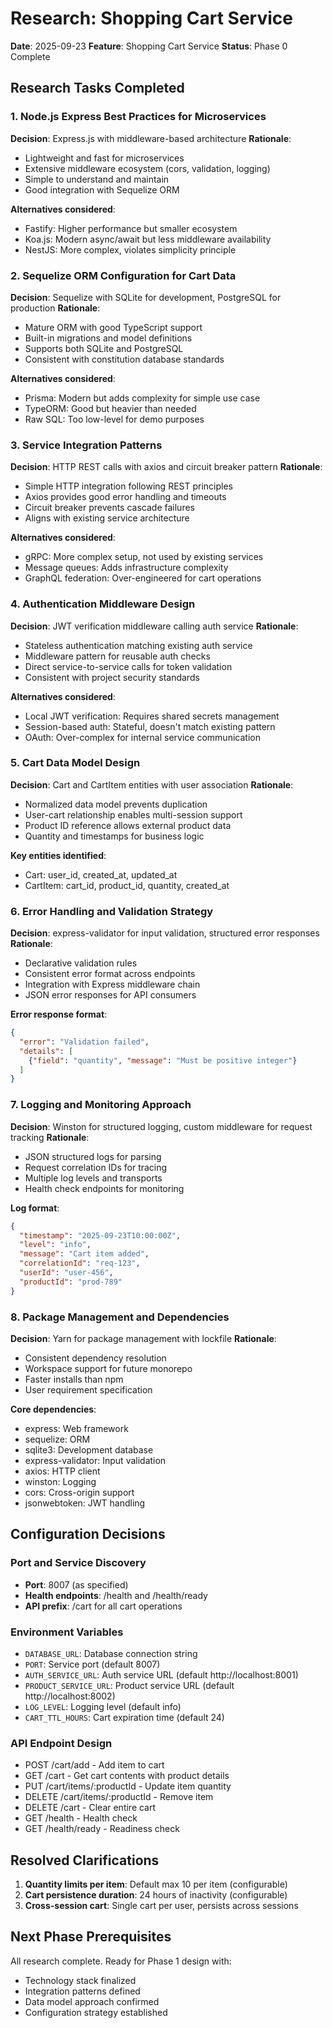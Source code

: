 # Research: Shopping Cart Service

**Date**: 2025-09-23
**Feature**: Shopping Cart Service
**Status**: Phase 0 Complete

## Research Tasks Completed

### 1. Node.js Express Best Practices for Microservices

**Decision**: Express.js with middleware-based architecture
**Rationale**:
- Lightweight and fast for microservices
- Extensive middleware ecosystem (cors, validation, logging)
- Simple to understand and maintain
- Good integration with Sequelize ORM

**Alternatives considered**:
- Fastify: Higher performance but smaller ecosystem
- Koa.js: Modern async/await but less middleware availability
- NestJS: More complex, violates simplicity principle

### 2. Sequelize ORM Configuration for Cart Data

**Decision**: Sequelize with SQLite for development, PostgreSQL for production
**Rationale**:
- Mature ORM with good TypeScript support
- Built-in migrations and model definitions
- Supports both SQLite and PostgreSQL
- Consistent with constitution database standards

**Alternatives considered**:
- Prisma: Modern but adds complexity for simple use case
- TypeORM: Good but heavier than needed
- Raw SQL: Too low-level for demo purposes

### 3. Service Integration Patterns

**Decision**: HTTP REST calls with axios and circuit breaker pattern
**Rationale**:
- Simple HTTP integration following REST principles
- Axios provides good error handling and timeouts
- Circuit breaker prevents cascade failures
- Aligns with existing service architecture

**Alternatives considered**:
- gRPC: More complex setup, not used by existing services
- Message queues: Adds infrastructure complexity
- GraphQL federation: Over-engineered for cart operations

### 4. Authentication Middleware Design

**Decision**: JWT verification middleware calling auth service
**Rationale**:
- Stateless authentication matching existing auth service
- Middleware pattern for reusable auth checks
- Direct service-to-service calls for token validation
- Consistent with project security standards

**Alternatives considered**:
- Local JWT verification: Requires shared secrets management
- Session-based auth: Stateful, doesn't match existing pattern
- OAuth: Over-complex for internal service communication

### 5. Cart Data Model Design

**Decision**: Cart and CartItem entities with user association
**Rationale**:
- Normalized data model prevents duplication
- User-cart relationship enables multi-session support
- Product ID reference allows external product data
- Quantity and timestamps for business logic

**Key entities identified**:
- Cart: user_id, created_at, updated_at
- CartItem: cart_id, product_id, quantity, created_at

### 6. Error Handling and Validation Strategy

**Decision**: express-validator for input validation, structured error responses
**Rationale**:
- Declarative validation rules
- Consistent error format across endpoints
- Integration with Express middleware chain
- JSON error responses for API consumers

**Error response format**:
```json
{
  "error": "Validation failed",
  "details": [
    {"field": "quantity", "message": "Must be positive integer"}
  ]
}
```

### 7. Logging and Monitoring Approach

**Decision**: Winston for structured logging, custom middleware for request tracking
**Rationale**:
- JSON structured logs for parsing
- Request correlation IDs for tracing
- Multiple log levels and transports
- Health check endpoints for monitoring

**Log format**:
```json
{
  "timestamp": "2025-09-23T10:00:00Z",
  "level": "info",
  "message": "Cart item added",
  "correlationId": "req-123",
  "userId": "user-456",
  "productId": "prod-789"
}
```

### 8. Package Management and Dependencies

**Decision**: Yarn for package management with lockfile
**Rationale**:
- Consistent dependency resolution
- Workspace support for future monorepo
- Faster installs than npm
- User requirement specification

**Core dependencies**:
- express: Web framework
- sequelize: ORM
- sqlite3: Development database
- express-validator: Input validation
- axios: HTTP client
- winston: Logging
- cors: Cross-origin support
- jsonwebtoken: JWT handling

## Configuration Decisions

### Port and Service Discovery
- **Port**: 8007 (as specified)
- **Health endpoints**: /health and /health/ready
- **API prefix**: /cart for all cart operations

### Environment Variables
- `DATABASE_URL`: Database connection string
- `PORT`: Service port (default 8007)
- `AUTH_SERVICE_URL`: Auth service URL (default http://localhost:8001)
- `PRODUCT_SERVICE_URL`: Product service URL (default http://localhost:8002)
- `LOG_LEVEL`: Logging level (default info)
- `CART_TTL_HOURS`: Cart expiration time (default 24)

### API Endpoint Design
- POST /cart/add - Add item to cart
- GET /cart - Get cart contents with product details
- PUT /cart/items/:productId - Update item quantity
- DELETE /cart/items/:productId - Remove item
- DELETE /cart - Clear entire cart
- GET /health - Health check
- GET /health/ready - Readiness check

## Resolved Clarifications

1. **Quantity limits per item**: Default max 10 per item (configurable)
2. **Cart persistence duration**: 24 hours of inactivity (configurable)
3. **Cross-session cart**: Single cart per user, persists across sessions

## Next Phase Prerequisites

All research complete. Ready for Phase 1 design with:
- Technology stack finalized
- Integration patterns defined
- Data model approach confirmed
- Configuration strategy established